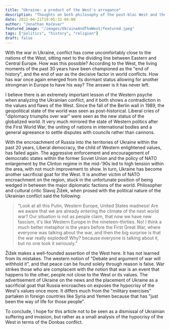 ```yaml
---
title: "Ukraine: a product of the West's arrogance"
description: "Thoughts on both philosophy of the post-bloc West and the diplomacy of the current Ukrainian crisis in the Donbass"
date: 2022-04-21T19:05:32-04:00
author: "Jonathan Kočevar"
featured_image: "/images/UkraineAndTheWest/featured.jpeg"
tags: ["politics", "history", "religion"]
draft: false
---
```


With the war in Ukraine, conflict has come uncomfortably close to the nations of the West, sitting next to the dividing line between Eastern and Central Europe. How was this possible? According to the West, the living moments of the past 30 years have been championed as the "end of history", and the end of war as the decisive factor in world conflicts. How has war once again emerged from its dormant status allowing for another strongman in Europe to have his way? The answer is it has never left.

I believe there is an extremely important lesson of the Western psyche when analyzing the Ukrainian conflict, and it both shows a contradiction in the values and flaws of the West. Since the fall of the Berlin wall in 1989, the geopolitical state of the world was seen as post-historical. Liberal cries of "diplomacy triumphs over war" were seen as the new status of the globalized world. It very much mirrored the state of Western politics after the First World War, the uniting of nations in international bodies and a general agreeance to settle disputes with councils rather than cannons. 

With the encroachment of Russia into the territories of Ukraine within the past 20 years, Liberal democracy, the child of Western enlightened values, has failed again. The aggressive enforcement and encouragement of democratic states within the former Soviet Union and the policy of NATO enlargement by the Clinton regime in the mid-'90s led to high tension within the area, with not much improvement to show. In turn, Ukraine has become another sacrificial goat for the West. It is another victim of NATO encroachment on the region, stuck in the unfortunate position of being wedged in between the major diplomatic factions of the world. Philosopher and cultural critic Slavoj Žižek, when prosed with the political nature of the Ukrainian conflict said the following:
>“Look at all this Putin, Western Europe, United States madness! Are we aware that we are already entering the climate of the next world war? Our situation is not as people claim, that now we have new fascism, it's like Western Europe in the nineteen-thirties. No! I think a much better metaphor is the years before the First Great War, where everyone was talking about the war, and then the big surprise is that the war really exploded! Why? because everyone is talking about it, but no one took it seriously.”

Žižek makes a well-founded assertion of the West here. It has not learned from its mistakes. The western notion of "Debate and argument of war will withhold it", and that peace can be found solely through reason is false. War strikes those who are complacent with the notion that war is an event that happens to the other, people not close to the West or its values. The advertisement of Ukraine on the news and the placement of Ukraine as a sacrificial goat that Russia encroaches on exposes the hypocrisy of the West's values once more. It differs much from the "military exercises" partaken in foreign countries like Syria and Yemen because that has "just been the way of life for those people".

To conclude, I hope for this article not to be seen as a dismissal of Ukrainian suffering and invasion, but rather as a small analysis of the hypocrisy of the West in terms of the Donbas conflict.